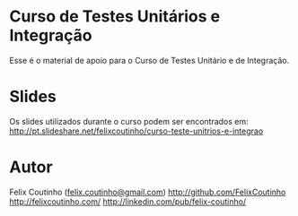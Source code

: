 Curso de Testes Unitários e Integração
============

Esse é o material de apoio para o Curso de Testes Unitário e de Integração. 

Slides
============

Os slides utilizados durante o curso podem ser encontrados em: 
http://pt.slideshare.net/felixcoutinho/curso-teste-unitrios-e-integrao

Autor
============
Felix Coutinho (felix.coutinho@gmail.com)
http://github.com/FelixCoutinho
http://felixcoutinho.com/
http://linkedin.com/pub/felix-coutinho/
